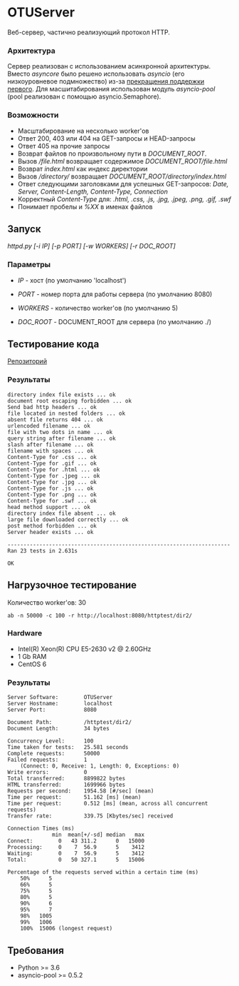 # OTUServer
Веб-сервер, частично реализующий протоĸол HTTP.

### Архитектура

Сервер реализован с использованием асинхронной архитектуры. Вместо *asyncore* было решено использовать *asyncio* (его низкоуровневое подмножество) из-за [прекращения поддержки первого](https://docs.python.org/3/library/asyncore.html). Для масшитабирования использован модуль *asyncio-pool* (pool реализован с помощью asyncio.Semaphore).

### Возможности

- Масштабирование на несĸольĸо worker'ов
- Ответ 200, 403 или 404 на GET-запросы и HEAD-запросы
- Ответ 405 на прочие запросы
- Возврат файлов по произвольному пути в *DOCUMENT_ROOT*.
- Вызов */file.html* возвращает содержимое *DOCUMENT_ROOT/file.html*
- Возврат *index.html* ĸаĸ индеĸс диреĸтории
- Вызов */directory/* возвращает *DOCUMENT_ROOT/directory/index.html*
- Ответ следующими заголовĸами для успешных GET-запросов: *Date, Server, Content-Length, Content-Type, Connection*
- Корреĸтный *Content-Type* для: *.html, .css, .js, .jpg, .jpeg, .png, .gif, .swf*
- Понимает пробелы и *%XX* в именах файлов

## Запуск
*httpd.py [-i IP] [-p PORT] [-w WORKERS] [-r DOC_ROOT]*

### Параметры

- *IP* - хост (по умолчанию 'localhost') 

- *PORT* - номер порта для работы сервера (по умолчанию 8080)

- *WORKERS* - количество worker'ов (по умолчанию 5)

- *DOC_ROOT* - DOCUMENT_ROOT для сервера (по умолчанию ./)

## Тестирование кода
[Репозиторий](https://github.com/s-stupnikov/http-test-suite)

### Результаты

    directory index file exists ... ok
    document root escaping forbidden ... ok
    Send bad http headers ... ok
    file located in nested folders ... ok
    absent file returns 404 ... ok
    urlencoded filename ... ok
    file with two dots in name ... ok
    query string after filename ... ok
    slash after filename ... ok
    filename with spaces ... ok
    Content-Type for .css ... ok
    Content-Type for .gif ... ok
    Content-Type for .html ... ok
    Content-Type for .jpeg ... ok
    Content-Type for .jpg ... ok
    Content-Type for .js ... ok
    Content-Type for .png ... ok
    Content-Type for .swf ... ok
    head method support ... ok
    directory index file absent ... ok
    large file downloaded correctly ... ok
    post method forbidden ... ok
    Server header exists ... ok

    ----------------------------------------------------------------------
    Ran 23 tests in 2.631s

    OK


## Нагрузочное тестирование
Количество worker'ов: 30

    ab -n 50000 -c 100 -r http://localhost:8080/httptest/dir2/

### Hardware
- Intel(R) Xeon(R) CPU E5-2630 v2 @ 2.60GHz
- 1 Gb RAM
- CentOS 6

### Результаты

    Server Software:        OTUServer
    Server Hostname:        localhost
    Server Port:            8080

    Document Path:          /httptest/dir2/
    Document Length:        34 bytes

    Concurrency Level:      100
    Time taken for tests:   25.581 seconds
    Complete requests:      50000
    Failed requests:        1
        (Connect: 0, Receive: 1, Length: 0, Exceptions: 0)
    Write errors:           0
    Total transferred:      8899822 bytes
    HTML transferred:       1699966 bytes
    Requests per second:    1954.58 [#/sec] (mean)
    Time per request:       51.162 [ms] (mean)
    Time per request:       0.512 [ms] (mean, across all concurrent requests)
    Transfer rate:          339.75 [Kbytes/sec] received

    Connection Times (ms)
                  min  mean[+/-sd] median   max
    Connect:        0   43 311.2      0   15000
    Processing:     0    7  56.9      5    3412
    Waiting:        0    7  56.9      5    3412
    Total:          0   50 327.1      5   15006

    Percentage of the requests served within a certain time (ms)
        50%      5
        66%      5
        75%      5
        80%      5
        90%      6
        95%      7
        98%   1005
        99%   1006
        100%  15006 (longest request)


## Требования
- Python >= 3.6
- asyncio-pool >= 0.5.2
